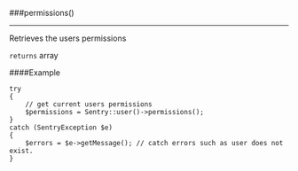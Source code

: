 <a id="permissions" href="#"></a>
###permissions()

----------

Retrieves the users permissions

`returns` array

####Example

	try
	{
		// get current users permissions
		$permissions = Sentry::user()->permissions();
	}
	catch (SentryException $e)
	{
	    $errors = $e->getMessage(); // catch errors such as user does not exist.
	}
